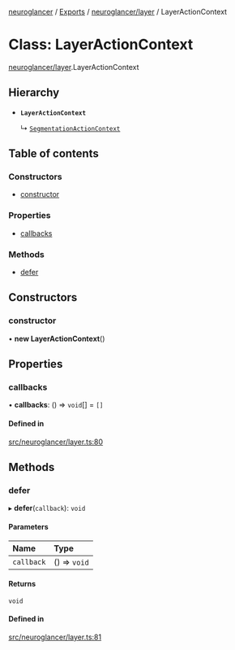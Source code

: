 [neuroglancer](../README.md) / [Exports](../modules.md) / [neuroglancer/layer](../modules/neuroglancer_layer.md) / LayerActionContext

# Class: LayerActionContext

[neuroglancer/layer](../modules/neuroglancer_layer.md).LayerActionContext

## Hierarchy

- **`LayerActionContext`**

  ↳ [`SegmentationActionContext`](../interfaces/neuroglancer_segmentation_user_layer._internal_.SegmentationActionContext.md)

## Table of contents

### Constructors

- [constructor](neuroglancer_layer.LayerActionContext.md#constructor)

### Properties

- [callbacks](neuroglancer_layer.LayerActionContext.md#callbacks)

### Methods

- [defer](neuroglancer_layer.LayerActionContext.md#defer)

## Constructors

### constructor

• **new LayerActionContext**()

## Properties

### callbacks

• **callbacks**: () => `void`[] = `[]`

#### Defined in

[src/neuroglancer/layer.ts:80](https://github.com/ActiveBrainAtlas2/neuroglancer/blob/91617476/src/neuroglancer/layer.ts#L80)

## Methods

### defer

▸ **defer**(`callback`): `void`

#### Parameters

| Name | Type |
| :------ | :------ |
| `callback` | () => `void` |

#### Returns

`void`

#### Defined in

[src/neuroglancer/layer.ts:81](https://github.com/ActiveBrainAtlas2/neuroglancer/blob/91617476/src/neuroglancer/layer.ts#L81)
